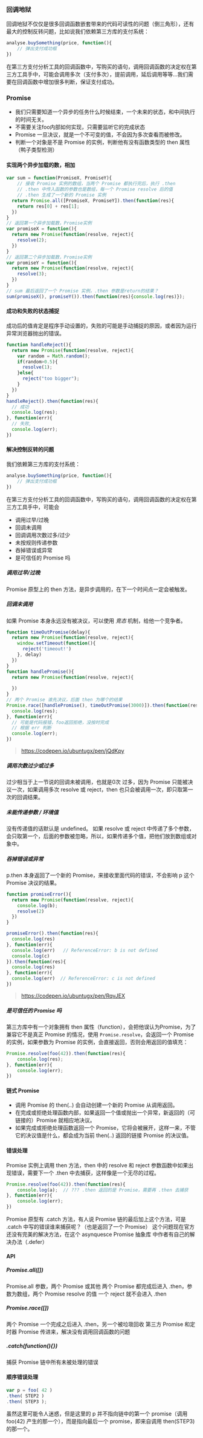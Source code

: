 ### 回调地狱
回调地狱不仅仅是很多回调函数嵌套带来的代码可读性的问题（倒三角形），还有最大的控制反转问题，比如说我们依赖第三方库的支付系统：
``` js
analyse.buySomething(price, function(){
	// 弹出支付成功框
})
```
在第三方支付分析工具的回调函数中，写购买的语句，调用回调函数的决定权在第三方工具手中，可能会调用多次（支付多次），提前调用，延后调用等等...我们需要在回调函数中增加很多判断，保证支付成功。
### Promise
- 我们只需要知道一个异步的任务什么时候结束，一个未来的状态，和中间执行的时间无关。
- 不需要关注foo内部如何实现，只需要监听它的完成状态
- Promise 一旦决议，就是一个不可变的值，不会因为多次查看而被修改。
- 判断一个对象是不是 Promise 的实例，判断他有没有函数类型的 then 属性（鸭子类型检测）
#### 实现两个异步加载的数，相加
``` js
var sum = function(PromiseX, PromiseY){
	// 接收 Promise 实例的数组，当两个 Promise 都执行完后，执行 .then
	// .then 中传入函数的参数也是数组，每一个 Promise resolve 后的值
	// .then 生成了一个新的 Promise 实例
  return Promise.all([PromiseX, PromiseY]).then(function(res){
    return res[0] + res[1];
  })
}
// 返回第一个异步加载数，Promise实例
var promiseX = function(){
  return new Promise(function(resolve, reject){
    resolve(2);
  })
}
// 返回第二个异步加载数，Promise实例
var promiseY = function(){
  return new Promise(function(resolve, reject){
    resolve(3);
  })
}
// sum 最后返回了一个 Promise 实例，.then 参数是return的结果？
sum(promiseX(), promiseY()).then(function(res){console.log(res)});
```
#### 成功和失败的状态捕捉
成功后的值肯定是程序手动设置的，失败的可能是手动捕捉的原因，或者因为运行异常浏览器抛出的错误。
``` js
function handleReject(){
  return new Promise(function(resolve, reject){
    var random = Math.random();
    if(random>0.5){
      resolve(1);
    }else{
      reject("too bigger");
    }
  })
}
handleReject().then(function(res){
  // 成功
  console.log(res);
}, function(err){
  // 失败,
  console.log(err);
})
```
#### 解决控制反转的问题
我们依赖第三方库的支付系统：
``` js
analyse.buySomething(price, function(){
	// 弹出支付成功框
})
```
在第三方支付分析工具的回调函数中，写购买的语句，调用回调函数的决定权在第三方工具手中，可能会
- 调用过早/过晚
- 回调未调用
- 回调调用次数过多/过少
- 未按规则传递参数
- 吞掉错误或异常
- 是可信任的 Promise 吗
##### 调用过早/过晚
Promise 原型上的 then 方法，是异步调用的，在下一个时间点一定会被触发。
##### 回调未调用
如果 Promise 本身永远没有被决议，可以使用 *竞态* 机制，给他一个竞争者。
``` js
function timeOutPromise(delay){
  return new Promise(function(resolve, reject){
    window.setTimeout(function(){
      reject('timeout!')
    }, delay)
  })
}
function handlePromise(){
  return new Promise(function(resolve, reject){
    
  })
}
// 两个 Promise 谁先决议，后面 then 为哪个的结果
Promise.race([handlePromise(), timeOutPromise(3000)]).then(function(res){
  console.log(res);
}, function(err){
  // 可能是代码报错，foo返回拒绝，没按时完成
  // 根据 err 判断
  console.log(err);
})
```
> https://codepen.io/ubuntugx/pen/jQdKpy
##### 调用次数过少或过多
过少相当于上一节说的回调未被调用，也就是0次
过多，因为 Promise 只能被决议一次，如果调用多次 resolve 或 reject，then 也只会被调用一次，即只取第一次的回调结果。
##### 未能传递参数 / 环境值
没有传递值的话默认是 undefined。
如果 resolve 或 reject 中传递了多个参数，会只取第一个，后面的参数被忽略，所以，如果传递多个值，把他们放到数组或对象中。
##### 吞掉错误或异常
p.then 本身返回了一个新的 Promise，来接收里面代码的错误，不会影响 p 这个 Promise 决议的结果。
``` js
function promiseError(){
  return new Promise(function(resolve, reject){
    console.log(b);
    resolve(2)
  })
}

promiseError().then(function(res){
  console.log(res)
}, function(err){
  console.log(err)   // ReferenceError: b is not defined
  console.log(c)
}).then(function(res){
  console.log(res)
}, function(err){
  console.log(err)  // ReferenceError: c is not defined
})
```
> https://codepen.io/ubuntugx/pen/RqvJEX
##### 是可信任的 Promise 吗
第三方库中有一个对象拥有 then 属性（function），会把他误认为Promise，为了兼容它不是真正 Promise 的情况，使用 `Promise.resolve`，会返回一个 Promise 的实例，如果参数为 Promise 的实例，会直接返回，否则会用返回的值填充：
``` js
Promise.resolve(foo(42)).then(function(res){
	console.log(res);
}, function(err){
	console.log(err);
})
```
#### 链式 Promise
- 调用 Promise 的 then(..) 会自动创建一个新的 Promise 从调用返回。  
- 在完成或拒绝处理函数内部，如果返回一个值或抛出一个异常，新返回的（可链接的）Promise 就相应地决议。  
- 如果完成或拒绝处理函数返回一个 Promise，它将会被展开，这样一来，不管它的决议值是什么，都会成为当前 then(..) 返回的链接 Promise 的决议值。
#### 错误处理
Promise 实例上调用 then 方法，then 中的 resolve 和 reject 参数函数中如果出现错误，需要下一个 .then 中去捕获，这样像是一个无尽的过程。
``` js
Promise.resolve(foo(42)).then(function(res){
	console.log(a);  // ??? .then 返回的是 Promise，需要再 .then 去捕获
}, function(err){
	console.log(err);
})
```
Promise 原型有 .catch 方法，有人说 Promise 链的最后加上这个方法，可是 .catch 中写的错误谁来捕获呢？（也是返回了一个 Promise）
这个问题现在官方还没有完美的解决方法，在这个 asynquesce Promise 抽象库 中作者有自己的解决办法（.defer）
#### API
##### Promise.all([])
 Promise.all 参数，两个 Promise 或其他
两个 Promise 都完成后进入 .then，参数为数组，两个 Promise resolve 的值
一个 reject 就不会进入 .then
##### Promise.race([])
两个 Promise 一个完成之后进入 .then，另一个被垃圾回收
第三方 Promise 和定时器 Promise 传进来，解决没有调用回调函数的问题
##### .catch(function(){})
捕获 Promise 链中所有未被处理的错误
#### 顺序错误处理
``` js
var p = foo( 42 )  
.then( STEP2 )  
.then( STEP3 );  
```
虽然这里可能令人迷惑，但是这里的 p 并不指向链中的第一个 promise（调用  foo(42) 产生的那一个），而是指向最后一个 promise，即来自调用 then(STEP3) 的那一个。
